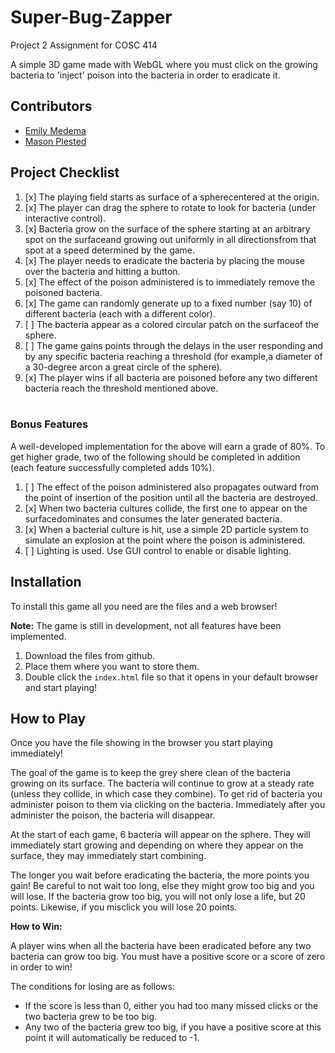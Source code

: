 # Super-Bug-Zapper
Project 2 Assignment for COSC 414 

A simple 3D game made with WebGL where you must click on the growing bacteria to 'inject' poison into the bacteria in order to eradicate it.

## Contributors
 - [Emily Medema](https://github.com/emedema)
 - [Mason Plested](https://github.com/MasonPles)

## Project Checklist

1. [x] The playing field starts as surface of a spherecentered at the origin. <br>
2. [x] The player can drag the sphere to rotate to look for bacteria (under interactive control).<br>
3. [x] Bacteria grow on the surface of the sphere starting at an arbitrary spot on the surfaceand growing out uniformly in all directionsfrom that spot at a speed determined by the game.<br>
4. [x] The player needs to eradicate the bacteria by placing the mouse over the bacteria and hitting a button.<br>
5. [x] The effect of the poison administered is to immediately remove the poisoned bacteria.<br>
6. [x] The game can randomly generate up to a fixed number (say 10) of different bacteria (each with a different color).<br>
7. [ ] The bacteria appear as a colored circular patch on the surfaceof the sphere.<br>
8. [ ] The game gains points through the delays in the user responding and by any specific bacteria reaching a threshold (for example,a diameter of a 30-degree arcon a great circle of the sphere).<br>
9. [x] The player wins if all bacteria are poisoned before any two different bacteria reach the threshold mentioned above.<br><br>

### Bonus Features

A well-developed implementation for the above will earn a grade of 80%. To get higher grade, two of the following should be completed in addition (each feature successfully completed adds 10%).<br>

1. [ ] The effect of the poison administered also propagates outward from the point of insertion of the position until all the bacteria are destroyed.<br>
2. [x] When two bacteria cultures collide, the first one to appear on the surfacedominates and consumes the later generated bacteria.<br>
3. [x] When a bacterial culture is hit, use a simple 2D particle system to simulate an explosion at the point where the poison is administered.<br>
4. [ ] Lighting is used. Use GUI control to enable or disable lighting.<br>

## Installation

To install this game all you need are the files and a web browser!

**Note:** The game is still in development, not all features have been implemented.

1. Download the files from github.
2. Place them where you want to store them.
3. Double click the `index.html` file so that it opens in your default browser and start playing!

## How to Play

Once you have the file showing in the browser you start playing immediately!

The goal of the game is to keep the grey shere clean of the bacteria growing on its surface. The bacteria will continue to grow at a steady rate (unless they collide, in which case they combine). To get rid of bacteria you administer poison to them via clicking on the bacteria. Immediately after you administer the poison, the bacteria will disappear. 

At the start of each game, 6 bacteria will appear on the sphere. They will immediately start growing and depending on where they appear on the surface, they may immediately start combining. 

The longer you wait before eradicating the bacteria, the more points you gain! Be careful to not wait too long, else they might grow too big and you will lose. If the bacteria grow too big, you will not only lose a life, but 20 points. Likewise, if you misclick you will lose 20 points.

**How to Win:**

A player wins when all the bacteria have been eradicated before any two bacteria can grow too big. You must have a positive score or a score of zero in order to win!

The conditions for losing are as follows:
- If the score is less than 0, either you had too many missed clicks or the two bacteria grew to be too big.
- Any two of the bacteria grew too big, if you have a positive score at this point it will automatically be reduced to -1.

